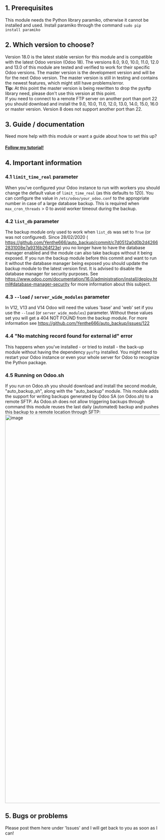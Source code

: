 ## 1. Prerequisites
This module needs the Python library paramiko, otherwise it cannot be installed and used. Install paramiko through the command <code>sudo pip install paramiko</code>

## 2. Which version to choose?
Version 18.0 is the latest stable version for this module and is compatible with the latest Odoo version (Odoo 18).
The versions 8.0, 9.0, 10.0, 11.0, 12.0 and 13.0 of this module are tested and verified to work for their specific Odoo versions. The master version is the development version and will be for the next Odoo version.
The master version is still in testing and contains the newest features, which might still have problems/error.<br/>
<b>Tip:</b> At this point the master version is being rewritten to drop the pysftp library need, please don't use this version at this point.<br/>
If you need to connect to a remote FTP server on another port than port 22 you should download and install the 9.0, 10.0, 11.0, 12.0, 13.0, 14.0, 15.0, 16.0 or master version. Version 8 does not support another port than 22.

## 3. Guide / documentation
Need more help with this module or want a guide about how to set this up? <h4><a href="http://www.odoo.yenthevg.com/automated-backups-in-odoo/" target="_Blank">Follow my tutorial!</a></h4>

## 4. Important information
### 4.1 `limit_time_real` parameter
When you've configured your Odoo instance to run with workers you should change the default value of `limit_time_real` (as this defaults to 120). You can configure the value in `/etc/odoo/your_odoo.conf` to the appropriate number in case of a large database backup. This is required when `max_cron_threads` > 0 to avoid worker timeout during the backup.

### 4.2 `list_db` parameter
The backup module only used to work when `list_db` was set to `True` (or was not configured). Since 28/02/2020 ( https://github.com/Yenthe666/auto_backup/commit/c7d0512a0d0b2d42662831008e7a9316b264f23e) you no longer have to have the database manager enabled and the module can also take backups without it being exposed. If you run the backup module before this commit and want to run it without the database manager being exposed you should update the backup module to the latest version first.
It is advised to disable the database manager for security purposes. See https://www.odoo.com/documentation/16.0/administration/install/deploy.html#database-manager-security for more information about this subject.

### 4.3 `--load` / `server_wide_modules` parameter
In V12, V13 and V14 Odoo will need the values 'base' and 'web' set if you use the `--load` (or `server_wide_modules`) parameter. Without these values set you will get a 404 NOT FOUND from the backup module.
For more information see https://github.com/Yenthe666/auto_backup/issues/122

### 4.4 "No matching record found for external id" error
This happens when you've installed - or tried to install - the back-up module without having the dependency `pysftp` installed.
You might need to restart your Odoo instance or even your whole server for Odoo to recognize the Python package.

### 4.5 Running on Odoo.sh
If you run on Odoo.sh you should download and install the second module, "auto_backup_sh", along with the "auto_backup" module.
This module adds the support for writing backups generated by Odoo SA (on Odoo.sh) to a remote SFTP.
As Odoo.sh does not allow triggering backups through command this module reuses the last daily (automated) backup and pushes this backup to a remote location through SFTP:
<img width="1265" alt="image" src="https://github.com/Yenthe666/auto_backup/assets/6352350/d5a6feb8-2214-48f5-bb4b-d0a32b2b137b">


## 5. Bugs or problems
Please post them here under 'Issues' and I will get back to you as soon as I can!
